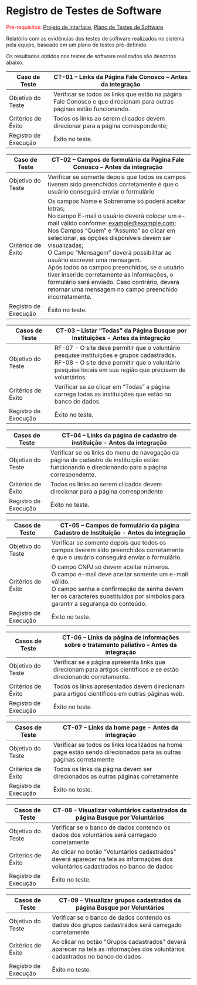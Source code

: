 # Registro de Testes de Software

<span style="color:red">Pré-requisitos: <a href="3-Projeto de Interface.md"> Projeto de Interface</a></span>, <a href="8-Plano de Testes de Software.md"> Plano de Testes de Software</a>

Relatório com as evidências dos testes de software realizados no sistema pela equipe, baseado em um plano de testes pré-definido.

Os resultados obtidos nos testes de software realizados são descritos abaixo. 

|Caso de Teste|CT-01 – Links da Página Fale Conosco – Antes da integração|
|-----|-----|
|Objetivo do Teste|Verificar se todos os links que estão na página Fale Conosco e que direcionam para outras páginas estão funcionando. |
|Critérios de Êxito|Todos os links ao serem clicados devem direcionar para a página correspondente; |
|Registro de Execução  |Êxito no teste.  |

|Caso de Teste|CT-02 – Campos de formulário da Página Fale Conosco – Antes da integração |
|-----|-----|
|Objetivo do Teste|Verificar se somente depois que todos os campos tiverem sido preenchidos corretamente é que o usuário conseguirá enviar o formulário|
|Critérios de Êxito|Os campos Nome e Sobrenome só poderá aceitar letras; <br>No campo E-mail o usuário deverá colocar um e-mail válido conforme: example@example.com;<br> Nos Campos “Quem” e “Assunto” ao clicar em selecionar, as opções disponíveis devem ser visualizadas; <br>O Campo “Mensagem” deverá possibilitar ao usuário escrever uma mensagem. <br>Após todos os campos preenchidos, se o usuário tiver inserido corretamente as informações, o formulário será enviado. Caso contrário, deverá retornar uma mensagem no campo preenchido incorretamente.|
|Registro de Execução  |Êxito no teste.  |

|Casos de Teste|CT-03 – Listar “Todas” da Página Busque por Instituições - Antes da integração |
|-----|-----|
|Objetivo do Teste  |RF-07 - O site deve permitir que o voluntário pesquise instituições e grupos cadastrados. <br>RF-08 - O site deve permitir que o voluntário pesquise locais em sua região que precisem de voluntários. |
|Critérios de Êxito|Verificar se ao clicar em “Todas” a página carrega todas as instituições que estão no banco de dados.|
|Registro de Execução|Êxito no teste.|

|Casos de Teste|CT-04 – Links da página de cadastro de instituição - Antes da integração |
|-----|-----|
|Objetivo do Teste  |Verificar se os links do menu de navegação da página de cadastro de instituição estão funcionando e direcionando para a página correspondente. |
|Critérios de Êxito|Todos os links ao serem clicados devem direcionar para a página correspondente|
|Registro de Execução|Êxito no teste.|

|Casos de Teste|CT-05 – Campos de formulário da página Cadastro de Instituição - Antes da integração |
|-----|-----|
|Objetivo do Teste  |Verificar se somente depois que todos os campos tiverem sido preenchidos corretamente é que o usuário conseguirá enviar o formulário. |
|Critérios de Êxito|O campo CNPJ só devem aceitar números. <br> O campo e-mail deve aceitar somente um e-mail válido. <br>O campo senha e confirmação de senha devem ter os caracteres substituídos por símbolos para garantir a segurança do conteúdo. |
|Registro de Execução|Êxito no teste.|

|Casos de Teste|CT-06 – Links da página de informações sobre o tratamento paliativo – Antes da integração |
|-----|-----|
|Objetivo do Teste  |Verificar se a página apresenta links que direcionam para artigos científicos e se estão direcionando corretamente.|
|Critérios de Êxito|Todos os links apresentados devem direcionam para artigos científicos em outras páginas web.|
|Registro de Execução|Êxito no teste.|

|Casos de Teste|CT-07 – Links da home page - Antes da integração|
|-----|-----|
|Objetivo do Teste  |Verificar se todos os links localizados na home page estão sendo direcionados para as outras páginas corretamente|
|Critérios de Êxito|Todos os links da página devem ser direcionados as outras páginas corretamente|
|Registro de Execução|Êxito no teste.|

|Casos de Teste|CT-08 – Visualizar voluntários cadastrados da página Busque por Voluntários  |
|-----|-----|
|Objetivo do Teste  |Verificar se o banco de dados contendo os dados dos voluntários será carregado corretamente |
|Critérios de Êxito|Ao clicar no botão "Voluntários cadastrados" deverá aparecer na tela as informações dos voluntários cadastrados no banco de dados|
|Registro de Execução|Êxito no teste.|


|Casos de Teste| CT-09 – Visualizar grupos  cadastrados da página Busque por Voluntários |
|-----|-----|
|Objetivo do Teste  |Verificar se o banco de dados contendo os dados dos grupos cadastrados será carregado corretamente |
|Critérios de Êxito|Ao clicar no botão "Grupos cadastrados" deverá aparecer na tela as informações dos voluntários cadastrados no banco de dados|
|Registro de Execução|Êxito no teste.|

